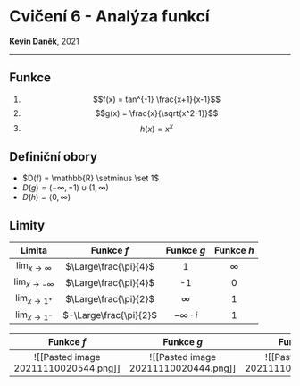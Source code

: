# Cvičení 6 - Analýza funkcí
**Kevin Daněk**, 2021

---
## Funkce
1) $$f(x) = tan^{-1} \frac{x+1}{x-1}$$
2) $$g(x) = \frac{x}{\sqrt{x^2-1}}$$
3) $$h(x) = x^x$$

## Definiční obory
- $D(f) = \mathbb{R} \setminus \set 1$
- $D(g) = (-\infty, -1) \cup (1, \infty)$
- $D(h) = \left<0, \infty\right)$

## Limity
|Limita|Funkce $f$|Funkce $g$|Funkce $h$|
|:--:|:--:|:--:|:--:|
|$\lim_{x \to \infty}$|$\Large\frac{\pi}{4}$|1|$\infty$|
|$\lim_{x \to -\infty}$|$\Large\frac{\pi}{4}$|-1|0|
|$\lim_{x \to 1^+}$|$\Large\frac{\pi}{2}$|$\infty$|1|
|$\lim_{x \to 1^-}$|$-\Large\frac{\pi}{2}$|$-\infty \cdot i$|1|


|Funkce $f$|Funkce $g$|Funkce $h$|
|:--:|:--:|:--:|
|![[Pasted image 20211110020544.png]]|![[Pasted image 20211110020444.png]]|![[Pasted image 20211110020831.png]]|